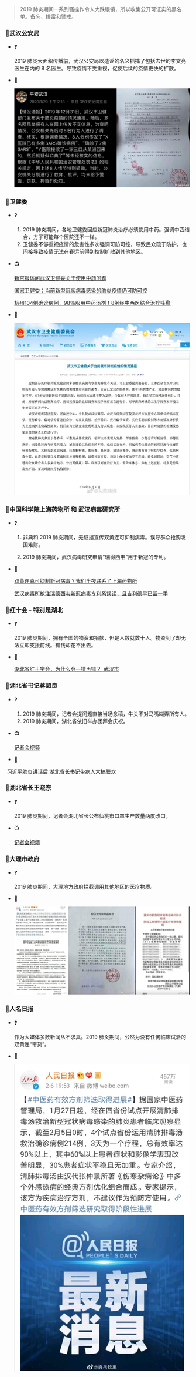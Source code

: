 > 2019 肺炎期间一系列骚操作令人大跌眼镜，所以收集公开可证实的黑名单。备忘、排雷和警戒。

### 🚫武汉公安局

- ❓

    2019 肺炎大面积传播前，武汉公安局以造谣的名义抓捕了包括去世的李文亮医生在内的 8 名医生。导致疫情不受重视，促使后续的疫情更快的扩散。  

    

- 🗾

     ![IMG_1767](media/IMG_1767.jpeg)



### 🚫卫健委

- ❓

  1. 2019 肺炎期间，各地卫健委回应新冠肺炎治疗必须使用中药。强调中西结合，方子可能每个医院还不一样。
  2. 卫健委不够重视疫情的危害性多次强调可防可控，导致民众疏于防护。也间接导致疫情无法在春运前得到控制扩散到其他地区。

  

- 📺

  [新京报访问武汉卫健委关于使用中药问题](media/001Fn58Slx07AGZWJESk01041201fsb90E013.mp4)

  [国家卫健委：当前新型冠状病毒感染的肺炎疫情仍可防可控](https://china.huanqiu.com/article/9CaKrnKoYBB)

  [杭州104例确诊病例，98％服用中药汤剂！8例经中西医结合治疗痊愈](https://new.qq.com/omn/20200206/20200206A0IGW600.html)

  

- 🗾

  ![武汉市卫健委公告未发现人传人](media/a716fd45ly1gafuu4tjy3j20ow0oa79t.jpg)



### 🚫中国科学院上海药物所 和 武汉病毒研究所

- ❓

    1. 非典和 2019 肺炎期间，无证据宣传双黄连可抑制病毒。误导群众抢购发国难财。

    2. 2019 肺炎期间，武汉病毒研究申请"瑞得西韦"用于新冠的专利。

       

- 🔗

    [双黄连真可抑制新冠病毒？我们半夜联系了上海药物所](https://m.uczzd.cn/webview/news?app=uc-iflow&zzd_from=ucpush&aid=4801751863254753739&cid=100&uc_param_str=dndseiwifrvesvntgicp&uc_biz_str=S:custom%7CC:iflow_site%7CK:true&from=uc_push&from_sm=kkframenew)

    [武汉病毒所抢注瑞德西韦新冠病毒专利系误读，且吉利德早已留一手](https://m.jiemian.com/article/3947746.html)



### 🚫红十会 - 特别是湖北

- ❓

    2019 肺炎期间，拥有全国的物资和捐款，但是人数就数十人。物资到了却无法立即支援前线。有钱却花不出去。

    

- 🔗

    [湖北省红十字会，为什么会一错再错？_武汉市](https://sohu.com/a/369795489_477856/?pvid=000115_3w_a)



### 🚫湖北省书记蔣超良

- ❓

    1. 2019 肺炎期间，记者会提问题直接当场念稿，牛头不对马嘴糊弄所有人。
    2. 2019 肺炎期间，湖北省依旧举办团拜会庆祝。

    

- 📺

    [记者会视频](media/0045b5Xdlx07ACsrmGZq01041201y7q60E010.mp4)
    
    
    
- 🔗

​			[习近平肺炎讲话后 湖北省长书记带病人大搞联欢](https://www.ntdtv.com/gb/2020/01/24/a102759847.html)



### 🚫湖北省长王晓东

- ❓

    2019 肺炎期间，记者会湖北省长公布仙桃市口罩生产数量两度改口。

    

- 📺

    [记者会视频](media/003vnRpWlx07Au63vgQw010412002TCv0E010.mp4)



### 🚫大理市政府

- ❓

  2019 肺炎期间，大理地方政府拦截调用其他地区的医疗物质。

  

- 🗾

  ![相关文件图片](media/IMG_1758.jpeg)
  
  
### 🚫人名日报

- ❓

  作为大媒体多数新闻从不求真。2019 肺炎期间，公然为没有任何临床试验的双黄连“带货”。

  

- 🗾

  ![相关微博](media/75ae31f4d947b65b7285fe7b2603984e.jpg)